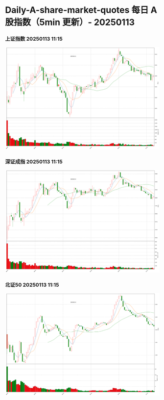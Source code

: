 
# Daily-A-share-market-quotes 每日 A 股指数（5min 更新）- 20250113

### 上证指数 20250113 11:15
![](./fig/2025/1/20250113-sh000001.png)

### 深证成指 20250113 11:15
![](./fig/2025/1/20250113-sz399001.png)

### 北证50 20250113 11:15
![](./fig/2025/1/20250113-bj899050.png)
